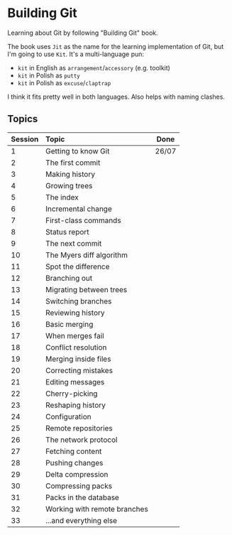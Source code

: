 # Building Git

Learning about Git by following "Building Git" book.

The book uses `Jit` as the name for the learning implementation of Git, but I'm going to use `Kit`. It's a multi-language pun:
- `kit` in English as `arrangement`/`accessory` (e.g. toolkit)
- `kit` in Polish as `putty`
- `kit` in Polish as `excuse`/`claptrap`

I think it fits pretty well in both languages. Also helps with naming clashes.

## Topics

| Session | Topic                        | Done  |
|---------|:-----------------------------|-------|
| 1       | Getting to know Git          | 26/07 |
| 2       | The first commit	           |       |
| 3       | Making history               |       |
| 4       | Growing trees                |       |
| 5       | The index                    |       |
| 6       | Incremental change           |       |
| 7       | First-class commands         |       |
| 8       | Status report                |       |
| 9       | The next commit              |       |
| 10      | The Myers diff algorithm     |       |
| 11      | Spot the difference          |       |
| 12      | Branching out                |       |
| 13      | Migrating between trees	     |       |
| 14      | Switching branches           |       |
| 15      | Reviewing history            |       |
| 16      | Basic merging                |       |
| 17      | When merges fail             |       |
| 18      | Conflict resolution          |       |
| 19      | Merging inside files         |       |
| 20      | Correcting mistakes          |       |
| 21      | Editing messages             |       |
| 22      | Cherry-picking               |       |
| 23      | Reshaping history            |       |
| 24      | Configuration                |       |
| 25      | Remote repositories          |       |
| 26      | The network protocol         |       |
| 27      | Fetching content             |       |
| 28      | Pushing changes              |       |
| 29      | Delta compression            |       |
| 30      | Compressing packs            |       |
| 31      | Packs in the database        |       |
| 32      | Working with remote branches |       |
| 33      | ...and everything else       |       |

